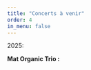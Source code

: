 ```yaml
---
title: "Concerts à venir"
order: 4
in_menu: false
---
```

<div class=h2>
2025:
</div>

**Mat Organic Trio :** 